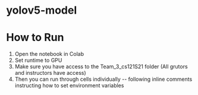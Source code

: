 # yolov5-model

# How to Run
1. Open the notebook in Colab
2. Set runtime to GPU
3. Make sure you have access to the Team_3_cs121S21 folder (All grutors and instructors have access)
4. Then you can run through cells individually -- following inline comments instructing how to set environment variables
